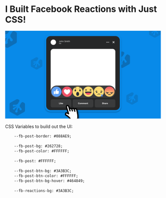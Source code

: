 # I Built Facebook Reactions with Just CSS!

<img src="./assets/mockup.png">

CSS Variables to build out the UI:

```
    --fb-post-border: #088AE9;

    --fb-post-bg: #262728;
    --fb-post-color: #FFFFFF;

    --fb-post: #FFFFFF;

    --fb-post-btn-bg: #3A3B3C;
    --fb-post-btn-color: #FFFFFF;
    --fb-post-btn-bg-hover: #464849;

    --fb-reactions-bg: #3A3B3C;
```
